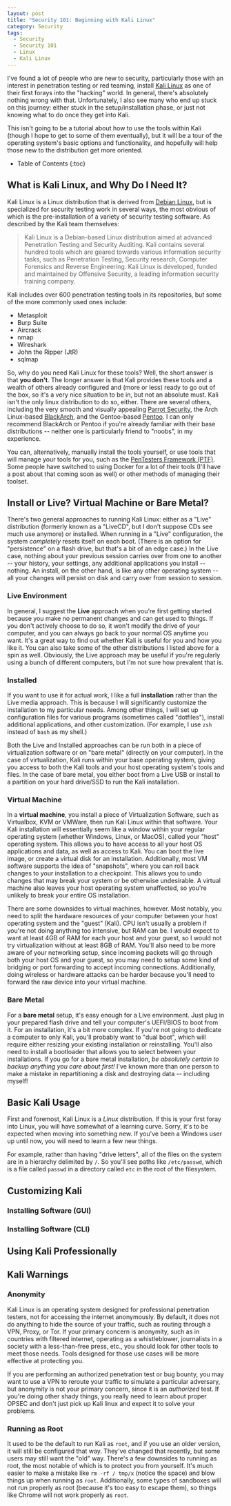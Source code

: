 ```yaml
---
layout: post
title: "Security 101: Beginning with Kali Linux"
category: Security
tags:
  - Security
  - Security 101
  - Linux
  - Kali Linux
---
```


I've found a lot of people who are new to security, particularly those with an
interest in penetration testing or red teaming, install [Kali
Linux](https://kali.org) as one of their first forays into the "hacking" world.
In general, there's absolutely nothing wrong with that.  Unfortunately, I also
see many who end up stuck on this journey: either stuck in the
setup/installation phase, or just not knowing what to do once they get into
Kali.

This isn't going to be a tutorial about how to use the tools within Kali (though
I hope to get to some of them eventually), but it will be a tour of the
operating system's basic options and functionality, and hopefully will help
those new to the distribution get more oriented.

<!--more-->

* Table of Contents
{:toc}

## What is Kali Linux, and Why Do I Need It?

Kali Linux is a Linux distribution that is derived from [Debian
Linux](https://www.debian.org/), but is specialized for security testing work in
several ways, the most obvious of which is the pre-installation of a variety of
security testing software.  As described by the Kali team themselves:

> Kali Linux is a Debian-based Linux distribution aimed at advanced Penetration
> Testing and Security Auditing. Kali contains several hundred tools which are
> geared towards various information security tasks, such as Penetration
> Testing, Security research, Computer Forensics and Reverse Engineering. Kali
> Linux is developed, funded and maintained by Offensive Security, a leading
> information security training company.

Kali includes over 600 penetration testing tools in its repositories, but some
of the more commonly used ones include:

- Metasploit
- Burp Suite
- Aircrack
- nmap
- Wireshark
- John the Ripper (JtR)
- sqlmap

So, why do you need Kali Linux for these tools?  Well, the short answer is that
**you don't**.  The longer answer is that Kali provides these tools and a wealth
of others already configured and (more or less) ready to go out of the box, so
it's a very nice situation to be in, but not an absolute must.
Kali isn't the only linux distribution to do so, either.  There are several
others, including the very smooth and visually appealing [Parrot
Security](https://parrotlinux.org/), the Arch Linux-based
[BlackArch](https://blackarch.org/), and the Gentoo-based
[Pentoo](https://www.pentoo.ch/).  I can only recommend BlackArch or Pentoo if
you're already familiar with their base distributions -- neither one is
particularly friend to "noobs", in my experience.

You can, alternatively, manually install the tools yourself, or use tools that
will manage your tools for you, such as the [PenTesters Framework
(PTF)](https://github.com/trustedsec/ptf).  Some people have switched to using
Docker for a lot of their tools (I'll have a post about that coming soon as
well) or other methods of managing their toolset.

## Install or Live?  Virtual Machine or Bare Metal?

There's two general approaches to running Kali Linux: either as a "Live"
distribution (formerly known as a "LiveCD", but I don't suppose CDs see much use
anymore) or installed.  When running in a "Live" configuration, the system
*completely* resets itself on each boot.  (There is an option for "persistence"
on a flash drive, but that's a bit of an edge case.)  In the Live case, nothing
about your previous session carries over from one to another -- your history,
your settings, any additional applications you install -- nothing.  An install,
on the other hand, is like any other operating system -- all your changes will
persist on disk and carry over from session to session.

### Live Environment

In general, I suggest the **Live** approach when you're first getting started
because you make no permanent changes and can get used to things.  If you don't
actively choose to do so, it won't modify the drive of your computer, and you
can always go back to your normal OS anytime you want.  It's a great way to find
out whether Kali is useful for you and how you like it.  You can also take some
of the other distributions I listed above for a spin as well.  Obviously, the
Live approach may be useful if you're regularly using a bunch of different
computers, but I'm not sure how prevalent that is.

### Installed

If you want to use it for actual work, I like a full **installation** rather than
the Live media approach.  This is because I will significantly customize the
installation to my particular needs.  Among other things, I will set up
configuration files for various programs (sometimes called "dotfiles"), install
additional applications, and other customization.  (For example, I use `zsh`
instead of `bash` as my shell.)

Both the Live and Installed approaches can be run both in a piece of
virtualization software or on "bare metal" (directly on your computer).  In the
case of virtualization, Kali runs within your base operating system, giving you
access to both the Kali tools and your host operating system's tools and files.
In the case of bare metal, you either boot from a Live USB or install to a
partition on your hard drive/SSD to run the Kali installation.

### Virtual Machine

In a **virtual machine**, you install a piece of Virtualization Software, such
as Virtualbox, KVM or VMWare, then run Kali Linux within that software.  Your
Kali installation will essentially seem like a window within your regular
operating system (whether Windows, Linux, or MacOS), called your "host"
operating system.  This allows you to have
access to all your host OS applications and data, as well as access to Kali.
You can boot the live image, or create a virtual disk for an installation.
Additionally, most VM software supports the idea of "snapshots", where you can
roll back changes to your installation to a checkpoint.  This allows you to undo
changes that may break your system or be otherwise undesirable.  A virtual
machine also leaves your host operating system unaffected, so you're unlikely to
break your entire OS installation.

There are some downsides to virtual machines, however.  Most notably, you need
to split the hardware resources of your computer between your host operating
system and the "guest" (Kali).  CPU isn't usually a problem if you're not doing
anything too intensive, but RAM can be.  I would expect to want at least 4GB of
RAM for each your host and your guest, so I would not try virtualization without
at least 8GB of RAM.  You'll also need to be more aware of your networking
setup, since incoming packets will go through both your host OS and your guest,
so you may need to setup some kind of bridging or port forwarding to accept
incoming connections.  Additionally, doing wireless or hardware attacks can be
harder because you'll need to forward the raw device into your virtual machine.

### Bare Metal

For a **bare metal** setup, it's easy enough for a Live environment.  Just plug
in your prepared flash drive and tell your computer's UEFI/BIOS to boot from it.
For an installation, it's a bit more complex.  If you're not going to dedicate
a computer to only Kali, you'll probably want to "dual boot", which will require
either resizing your existing installation or reinstalling.  You'll also need to
install a bootloader that allows you to select between your installations.  If
you go for a bare metal installation, *be absolutely certain to backup anything
you care about first!*  I've known more than one person to make a mistake in
repartitioning a disk and destroying data -- including myself!

## Basic Kali Usage

First and foremost, Kali Linux is a *Linux* distribution.  If this is your first
foray into Linux, you will have somewhat of a learning curve.  Sorry, it's to be
expected when moving into something new.  If you've been a Windows user up until
now, you will need to learn a few new things.

For example, rather than having "drive letters", all of the files on the system
are in a hierarchy delimited by `/`.  So you'll see paths like `/etc/passwd`,
which is a file called `passwd` in a directory called `etc` in the root of the
filesystem.

## Customizing Kali

### Installing Software (GUI)

### Installing Software (CLI)

## Using Kali Professionally

## Kali Warnings

### Anonymity

Kali Linux is an operating system designed for professional penetration testers,
not for accessing the internet anonymously.  By default, it does not do anything
to hide the source of your traffic, such as routing through a VPN, Proxy, or
Tor.  If your primary concern is anonymity, such as in countries with filtered
internet, operating as a whistleblower, journalists in a society with a
less-than-free press, etc., you should look for other tools to meet those needs.
Tools designed for those use cases will be more effective at protecting you.

If you are performing an authorized penetration test or bug bounty, you may want
to use a VPN to reroute your traffic to simulate a particular adversary, but
anonymity is not your primary concern, since it is an *authorized* test.  If
you're doing other shady things, you really need to learn about proper OPSEC and
don't just pick up Kali linux and expect it to solve your problems.

### Running as Root

It used to be the default to run Kali as `root`, and if you use an older version,
it will still be configured that way.  They've changed that recently, but some
users may still want the "old" way.  There's a few downsides to running as root,
the most notable of which is to protect you from yourself.  It's much easier to
make a mistake like `rm -rf / tmp/x` (notice the space) and blow things up when
running as `root`.  Additionally, some types of sandboxes will not run properly
as root (because it's too easy to escape them), so things like Chrome will not
work properly as `root`.
